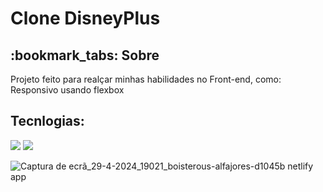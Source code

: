 # Clone DisneyPlus

<h2>:bookmark_tabs: Sobre</h2>
<p>Projeto feito para realçar minhas habilidades no Front-end, como: Responsivo usando flexbox</p>

<h2>Tecnlogias:</h2>

<div style="display: inline_block">

<img src="https://img.shields.io/badge/html5-%23E34F26.svg?style=for-the-badge&logo=html5&logoColor=white" />
<img src="https://img.shields.io/badge/css3-%231572B6.svg?style=for-the-badge&logo=css3&logoColor=white" />


![Captura de ecrã_29-4-2024_19021_boisterous-alfajores-d1045b netlify app](https://github.com/JeffersonAlvesB/Clone-DisneyPlus/assets/166748180/82288d4e-62d0-40b5-8e61-ed769a08212d)
